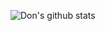 ![Don's github stats](https://github-readme-stats.vercel.app/api?username=devillD&show_icons=true&theme=synthwave)
